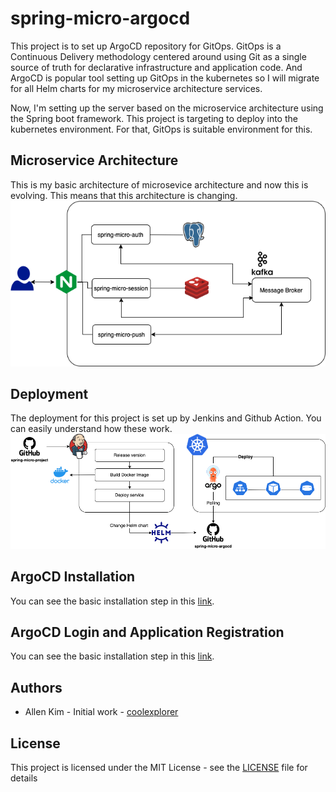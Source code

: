 # spring-micro-argocd
This project is to set up ArgoCD repository for GitOps.
GitOps is a Continuous Delivery methodology centered around using Git as a single source of truth for declarative infrastructure and application code.
And ArgoCD is popular tool setting up GitOps in the kubernetes so I will migrate for all Helm charts for my microservice architecture services. 

Now, I'm setting up the server based on the microservice architecture using the Spring boot framework. This project is targeting to deploy into the kubernetes environment. 
For that, GitOps is suitable environment for this. 

## Microservice Architecture
This is my basic architecture of microsevice architecture and now this is evolving. This means that this architecture is changing. 
![spring-micro-architecture](./images/microservice-architecture.png)

## Deployment
The deployment for this project is set up by Jenkins and Github Action. You can easily understand how these work. 
![spring-micro-deployment](./images/spring-micro-deployment.png)


## ArgoCD Installation
You can see the basic installation step in this [link](./readme/argocd-installation.md).

## ArgoCD Login and Application Registration
You can see the basic installation step in this [link](./readme/argocd-login-register.md).

## Authors
- Allen Kim - Initial work - [coolexplorer](https://github.com/coolexplorer)

## License

This project is licensed under the MIT License - see the [LICENSE](./LICENSE) file for details